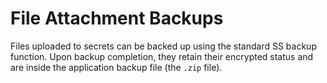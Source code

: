 [title]: # (File Attachment Backups)
[tags]: # (File Attachment Backups)
[priority]: # (40)

# File Attachment Backups

Files uploaded to secrets can be backed up using the standard SS backup function. Upon backup completion, they retain their encrypted status and are inside the application backup file (the `.zip` file).
